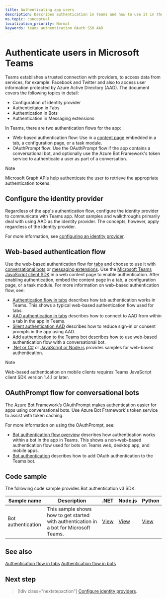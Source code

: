 ```yaml
---
title: Authenticating app users
description: Describes authentication in Teams and how to use it in the apps
ms.topic: conceptual
localization_priority: Normal
keywords: teams authentication OAuth SSO AAD
---
```

# Authenticate users in Microsoft Teams

Teams establishes a trusted connection with providers, to access data from services, for example: Facebook and Twitter and also to access user information protected by Azure Active Directory (AAD). The document covers the following topics in detail:

* Configuration of identity provider
* Authenticitaion in Tabs
* Authentication in Bots
* Authentication in Messaging extensions

In Teams, there are two authentication flows for the app:
* Web-based authentication flow: Use in a [content page](~/tabs/how-to/create-tab-pages/content-page.md) embedded in a tab, a configuration page, or a task module. 
* OAuthPrompt flow: Use the OAuthPrompt flow if the app contains a conversational bot, and optionally use the Azure Bot Framework's token service to authenticate a user as part of a conversation.

> [!NOTE]
> Microsoft Graph APIs help authenticate the user to retrieve the appropriate authentication tokens.

## Configure the identity provider

Regardless of the app's authentication flow, configure the identity provider to communicate with Teams app. Most samples and walkthroughs primarily deal with using AAD as the identity provider. The concepts, however, apply regardless of the identity provider.

For more information, see [configuring an identity provider](~/concepts/authentication/configure-identity-provider.md).

## Web-based authentication flow

Use the web-based authentication flow for [tabs](~/tabs/what-are-tabs.md) and choose to use it with [conversational bots](~/bots/what-are-bots.md) or [messaging extensions](~/messaging-extensions/what-are-messaging-extensions.md). Use the [Microsoft Teams JavaScript client SDK](/javascript/api/overview/msteams-client) in a web content page to enable authentication. After enabling authentication, embed the content page in a tab, a configuration page, or a task module. For more information on web-based authentication flow, see:

* [Authentication flow in tabs](~/tabs/how-to/authentication/auth-flow-tab.md) describes how tab authentication works in Teams. This shows a typical web-based authentication flow used for tabs.
* [AAD authentication in tabs](~/tabs/how-to/authentication/auth-tab-AAD.md) describes how to connect to AAD from within a tab in the app in Teams.
* [Silent authentication AAD](~/tabs/how-to/authentication/auth-silent-AAD.md) describes how to reduce sign-in or consent prompts in the app using AAD.
* [Add authentication to the Teams bot](~/bots/how-to/authentication/add-authentication.md) describes how to use web-based authentication flow with a conversational bot.
* [.Net or C#](https://github.com/OfficeDev/microsoft-teams-sample-complete-csharp) or [JavaScript or Node.js](https://github.com/OfficeDev/microsoft-teams-sample-complete-node) provides samples for web-based authentication.

> [!NOTE]
> Web-based authentication on mobile clients requires Teams JavaScript client SDK version 1.4.1 or later.

## OAuthPrompt flow for conversational bots

The Azure Bot Framework’s OAuthPrompt makes authentication easier for apps using conversational bots. Use Azure Bot Framework's token service to assist with token caching.

For more information on using the OAuthPrompt, see:

* [Bot authentication flow overview](~/bots/how-to/authentication/auth-flow-bot.md) describes how authentication works within a bot in the app in Teams. This shows a non-web-based authentication flow used for bots on Teams web, desktop app, and mobile apps.
* [Bot authentication](~/bots/how-to/authentication/add-authentication.md) describes how to add OAuth authentication to the Teams bot.

## Code sample

The following code sample provides Bot authentication v3 SDK.

| **Sample name** | **Description** | **.NET** | **Node.js** | **Python** |
|---------------|------------|------------|-------------|---------------|
| Bot authentication | This sample shows how to get started with authentication in a bot for Microsoft Teams. | [View](https://github.com/microsoft/BotBuilder-Samples/tree/master/samples/csharp_dotnetcore/46.teams-auth) | [View](https://github.com/microsoft/BotBuilder-Samples/tree/master/samples/javascript_nodejs/46.teams-auth) | [View](https://github.com/microsoft/BotBuilder-Samples/tree/main/samples/python/46.teams-auth) |

## See also

[Authentication flow in tabs](~/tabs/how-to/authentication/auth-flow-tab.md)
[Authentication flow in bots](~/bots/how-to/authentication/auth-flow-bot.md)

## Next step

> [!div class="nextstepaction"]
> [Configure identity providers](~/concepts/authentication/configure-identity-provider.md).


